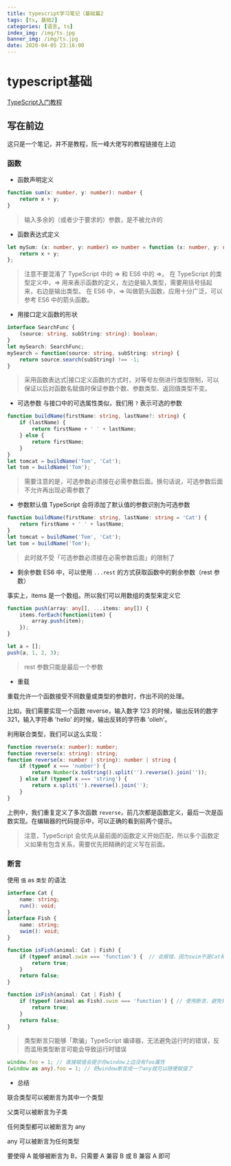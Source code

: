 ```yaml
---
title: typescript学习笔记（基础篇2
tags: [ts, 基础2]
categories: [语言, ts]
index_img: /img/ts.jpg
banner_img: /img/ts.jpg
date: 2020-04-05 23:16:00
---
```

# typescript基础
[TypeScript入门教程](https://ts.xcatliu.com)
## 写在前边
这只是一个笔记，并不是教程，阮一峰大佬写的教程链接在上边
### 函数
- 函数声明定义
```ts
function sum(x: number, y: number): number {
    return x + y;
}
```
> 输入多余的（或者少于要求的）参数，是不被允许的

- 函数表达式定义
```ts
let mySum: (x: number, y: number) => number = function (x: number, y: number): number {
    return x + y;
};
```
> 注意不要混淆了 TypeScript 中的 => 和 ES6 中的 =>。
> 在 TypeScript 的类型定义中，=> 用来表示函数的定义，左边是输入类型，需要用括号括起来，右边是输出类型。
> 在 ES6 中，=> 叫做箭头函数，应用十分广泛，可以参考 ES6 中的箭头函数。

- 用接口定义函数的形状
```ts
interface SearchFunc {
    (source: string, subString: string): boolean;
}
let mySearch: SearchFunc;
mySearch = function(source: string, subString: string) {
    return source.search(subString) !== -1;
}
```
> 采用函数表达式|接口定义函数的方式时，对等号左侧进行类型限制，可以保证以后对函数名赋值时保证参数个数、参数类型、返回值类型不变。

- 可选参数
与接口中的可选属性类似，我们用 `?` 表示可选的参数
```ts
function buildName(firstName: string, lastName?: string) {
    if (lastName) {
        return firstName + ' ' + lastName;
    } else {
        return firstName;
    }
}
let tomcat = buildName('Tom', 'Cat');
let tom = buildName('Tom');
```
> 需要注意的是，可选参数必须接在必需参数后面。换句话说，可选参数后面不允许再出现必需参数了

- 参数默认值
TypeScript 会将添加了默认值的参数识别为可选参数
```ts
function buildName(firstName: string, lastName: string = 'Cat') {
    return firstName + ' ' + lastName;
}
let tomcat = buildName('Tom', 'Cat');
let tom = buildName('Tom');
```
> 此时就不受「可选参数必须接在必需参数后面」的限制了

- 剩余参数
ES6 中，可以使用 `...rest` 的方式获取函数中的剩余参数（rest 参数）

事实上，items 是一个数组。所以我们可以用数组的类型来定义它
```ts
function push(array: any[], ...items: any[]) {
    items.forEach(function(item) {
        array.push(item);
    });
}

let a = [];
push(a, 1, 2, 3);
```
> rest 参数只能是最后一个参数

- 重载

重载允许一个函数接受不同数量或类型的参数时，作出不同的处理。

比如，我们需要实现一个函数 reverse，输入数字 123 的时候，输出反转的数字 321，输入字符串 'hello' 的时候，输出反转的字符串 'olleh'。

利用联合类型，我们可以这么实现：
```ts
function reverse(x: number): number;
function reverse(x: string): string;
function reverse(x: number | string): number | string {
    if (typeof x === 'number') {
        return Number(x.toString().split('').reverse().join(''));
    } else if (typeof x === 'string') {
        return x.split('').reverse().join('');
    }
}
```
上例中，我们重复定义了多次函数 `reverse`，前几次都是函数定义，最后一次是函数实现。在编辑器的代码提示中，可以正确的看到前两个提示。
> 注意，TypeScript 会优先从最前面的函数定义开始匹配，所以多个函数定义如果有包含关系，需要优先把精确的定义写在前面。

### 断言
使用 `值` as `类型` 的语法
```ts
interface Cat {
    name: string;
    run(): void;
}
interface Fish {
    name: string;
    swim(): void;
}

function isFish(animal: Cat | Fish) {
    if (typeof animal.swim === 'function') {  // 会报错，因为swim不是Cat和Fish的共有属性
        return true;
    }
    return false;
}

function isFish(animal: Cat | Fish) {
    if (typeof (animal as Fish).swim === 'function') { // 使用断言，避免错误
        return true;
    }
    return false;
}
```
> 类型断言只能够「欺骗」TypeScript 编译器，无法避免运行时的错误，反而滥用类型断言可能会导致运行时错误
```ts
window.foo = 1; // 直接赋值会提示你window上边没有foo属性
(window as any).foo = 1; // 把window断言成一个any就可以随便赋值了
```
- 总结

联合类型可以被断言为其中一个类型

父类可以被断言为子类

任何类型都可以被断言为 any

any 可以被断言为任何类型

要使得 A 能够被断言为 B，只需要 A 兼容 B 或 B 兼容 A 即可